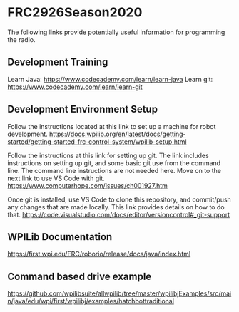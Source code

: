 # FRC2926Season2020
The following links provide potentially useful information for programming the radio. 

## Development Training
Learn Java: https://www.codecademy.com/learn/learn-java
Learn git: https://www.codecademy.com/learn/learn-git

## Development Environment Setup
Follow the instructions located at this link to set up a machine for robot development. 
https://docs.wpilib.org/en/latest/docs/getting-started/getting-started-frc-control-system/wpilib-setup.html

Follow the instructions at this link for setting up git. The link includes instructions on setting up git, and some basic git use from the command line. The command line instructions are not needed here. Move on to the next link to use VS Code with git.  
https://www.computerhope.com/issues/ch001927.htm

Once git is installed, use VS Code to clone this repository, and commit/push any changes that are made locally. This link provides details on how to do that. 
https://code.visualstudio.com/docs/editor/versioncontrol#_git-support

## WPILib Documentation 
https://first.wpi.edu/FRC/roborio/release/docs/java/index.html

## Command based drive example 
https://github.com/wpilibsuite/allwpilib/tree/master/wpilibjExamples/src/main/java/edu/wpi/first/wpilibj/examples/hatchbottraditional


